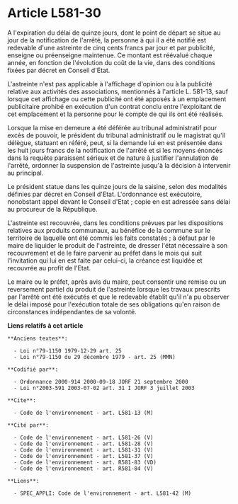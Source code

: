 # Article L581-30

A l'expiration du délai de quinze jours, dont le point de départ se situe au jour de la notification de l'arrêté, la personne
à qui il a été notifié est redevable d'une astreinte de cinq cents francs par jour et par publicité, enseigne ou préenseigne
maintenue. Ce montant est réévalué chaque année, en fonction de l'évolution du coût de la vie, dans des conditions fixées par
décret en Conseil d'Etat.

L'astreinte n'est pas applicable à l'affichage d'opinion ou à la publicité relative aux activités des associations,
mentionnés à l'article L. 581-13, sauf lorsque cet affichage ou cette publicité ont été apposés à un emplacement publicitaire
prohibé en exécution d'un contrat conclu entre l'exploitant de cet emplacement et la personne pour le compte de qui ils ont
été réalisés.

Lorsque la mise en demeure a été déférée au tribunal administratif pour excès de pouvoir, le président du tribunal
administratif ou le magistrat qu'il délègue, statuant en référé, peut, si la demande lui en est présentée dans les huit jours
francs de la notification de l'arrêté et si les moyens énoncés dans la requête paraissent sérieux et de nature à justifier
l'annulation de l'arrêté, ordonner la suspension de l'astreinte jusqu'à la décision à intervenir au principal.

Le président statue dans les quinze jours de la saisine, selon des modalités définies par décret en Conseil d'Etat.
L'ordonnance est exécutoire, nonobstant appel devant le Conseil d'Etat ; copie en est adressée sans délai au procureur de la
République.

L'astreinte est recouvrée, dans les conditions prévues par les dispositions relatives aux produits communaux, au bénéfice de
la commune sur le territoire de laquelle ont été commis les faits constatés ; à défaut par le maire de liquider le produit de
l'astreinte, de dresser l'état nécessaire à son recouvrement et de le faire parvenir au préfet dans le mois qui suit
l'invitation qui lui en est faite par celui-ci, la créance est liquidée et recouvrée au profit de l'Etat.

Le maire ou le préfet, après avis du maire, peut consentir une remise ou un reversement partiel du produit de l'astreinte
lorsque les travaux prescrits par l'arrêté ont été exécutés et que le redevable établit qu'il n'a pu observer le délai imposé
pour l'exécution totale de ses obligations qu'en raison de circonstances indépendantes de sa volonté.

**Liens relatifs à cet article**

	**Anciens textes**:

	  - Loi n°79-1150 1979-12-29 art. 25
	  - Loi n°79-1150 du 29 décembre 1979 - art. 25 (MMN)

	**Codifié par**:

	  - Ordonnance 2000-914 2000-09-18 JORF 21 septembre 2000
	  - Loi n°2003-591 2003-07-02 art. 31 I JORF 3 juillet 2003

	**Cite**:

	  - Code de l'environnement - art. L581-13 (M)

	**Cité par**:

	  - Code de l'environnement - art. L581-26 (V)
	  - Code de l'environnement - art. L581-28 (V)
	  - Code de l'environnement - art. L581-31 (V)
	  - Code de l'environnement - art. L581-37 (V)
	  - Code de l'environnement - art. R581-83 (VD)
	  - Code de l'environnement - art. R581-84 (V)

	**Liens**:

	  - SPEC_APPLI: Code de l'environnement - art. L581-42 (M)
